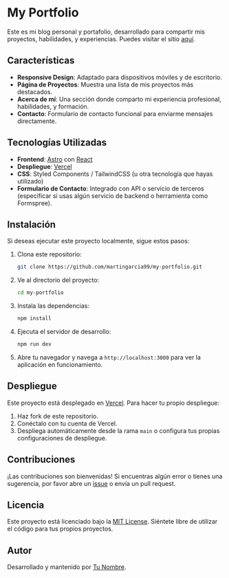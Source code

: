 # My Portfolio

Este es mi blog personal y portafolio, desarrollado para compartir mis proyectos, habilidades, y experiencias. Puedes visitar el sitio [aquí](https://my-portfolio-gamma-nine-97.vercel.app/).

## Características

- **Responsive Design**: Adaptado para dispositivos móviles y de escritorio.
- **Página de Proyectos**: Muestra una lista de mis proyectos más destacados.
- **Acerca de mí**: Una sección donde comparto mi experiencia profesional, habilidades, y formación.
- **Contacto**: Formulario de contacto funcional para enviarme mensajes directamente.

## Tecnologías Utilizadas

- **Frontend**: [Astro](https://astro.build/) con [React](https://reactjs.org/)
- **Despliegue**: [Vercel](https://vercel.com/)
- **CSS**: Styled Components / TailwindCSS (u otra tecnología que hayas utilizado)
- **Formulario de Contacto**: Integrado con API o servicio de terceros (especificar si usas algún servicio de backend o herramienta como Formspree).

## Instalación

Si deseas ejecutar este proyecto localmente, sigue estos pasos:

1. Clona este repositorio:

    ```bash
    git clone https://github.com/martingarcia99/my-portfolio.git
    ```

2. Ve al directorio del proyecto:

    ```bash
    cd my-portfolio
    ```

3. Instala las dependencias:

    ```bash
    npm install
    ```

4. Ejecuta el servidor de desarrollo:

    ```bash
    npm run dev
    ```

5. Abre tu navegador y navega a `http://localhost:3000` para ver la aplicación en funcionamiento.

## Despliegue

Este proyecto está desplegado en [Vercel](https://vercel.com/). Para hacer tu propio despliegue:

1. Haz fork de este repositorio.
2. Conéctalo con tu cuenta de Vercel.
3. Despliega automáticamente desde la rama `main` o configura tus propias configuraciones de despliegue.

## Contribuciones

¡Las contribuciones son bienvenidas! Si encuentras algún error o tienes una sugerencia, por favor abre un [issue](https://github.com/tuusuario/my-portfolio/issues) o envía un pull request.

## Licencia

Este proyecto está licenciado bajo la [MIT License](https://opensource.org/licenses/MIT). Siéntete libre de utilizar el código para tus propios proyectos.

## Autor

Desarrollado y mantenido por [Tu Nombre](https://my-portfolio-gamma-nine-97.vercel.app/).
